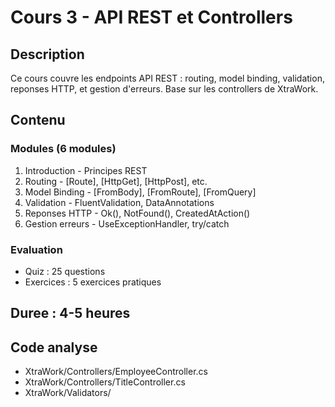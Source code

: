 # Cours 3 - API REST et Controllers

## Description

Ce cours couvre les endpoints API REST : routing, model binding, validation, reponses HTTP, et gestion d'erreurs. Base sur les controllers de XtraWork.

## Contenu

### Modules (6 modules)

1. Introduction - Principes REST
2. Routing - [Route], [HttpGet], [HttpPost], etc.
3. Model Binding - [FromBody], [FromRoute], [FromQuery]
4. Validation - FluentValidation, DataAnnotations
5. Reponses HTTP - Ok(), NotFound(), CreatedAtAction()
6. Gestion erreurs - UseExceptionHandler, try/catch

### Evaluation

- Quiz : 25 questions
- Exercices : 5 exercices pratiques

## Duree : 4-5 heures

## Code analyse

- XtraWork/Controllers/EmployeeController.cs
- XtraWork/Controllers/TitleController.cs
- XtraWork/Validators/

